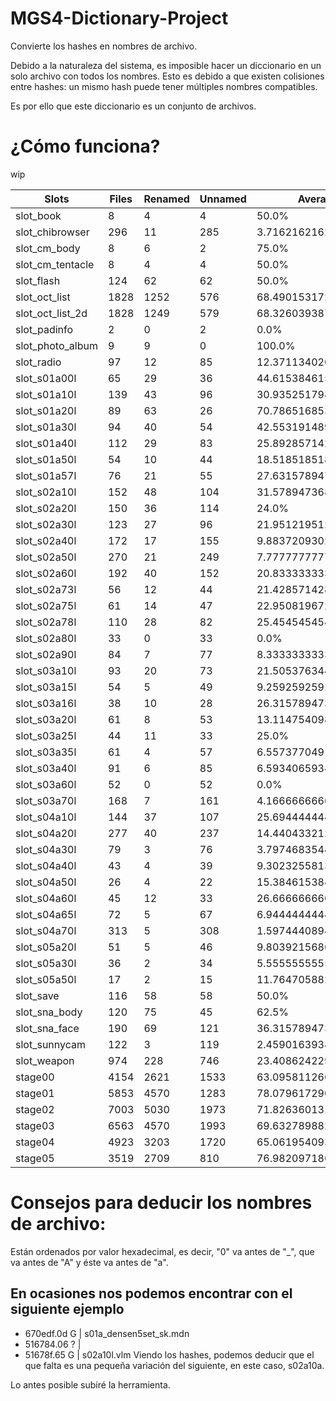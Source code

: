 # MGS4-Dictionary-Project
Convierte los hashes en nombres de archivo.

Debido a la naturaleza del sistema, es imposible hacer un diccionario en un solo archivo con todos los nombres. Esto es debido a que existen colisiones entre hashes: un mismo hash puede tener múltiples nombres compatibles.

Es por ello que este diccionario es un conjunto de archivos.

# ¿Cómo funciona?
wip

|Slots|Files|Renamed|Unnamed|Average|Notes|
|---|---|---|---|---|---|
|slot_book|8|4|4|50.0%||
|slot_chibrowser|296|11|285|3.7162162162162162%||
|slot_cm_body|8|6|2|75.0%||
|slot_cm_tentacle|8|4|4|50.0%||
|slot_flash|124|62|62|50.0%||
|slot_oct_list|1828|1252|576|68.49015317286653%||
|slot_oct_list_2d|1828|1249|579|68.32603938730854%||
|slot_padinfo|2|0|2|0.0%||
|slot_photo_album|9|9|0|100.0%|Done|
|slot_radio|97|12|85|12.371134020618557%||
|slot_s01a00l|65|29|36|44.61538461538461%||
|slot_s01a10l|139|43|96|30.93525179856115%||
|slot_s01a20l|89|63|26|70.78651685393258%||
|slot_s01a30l|94|40|54|42.5531914893617%||
|slot_s01a40l|112|29|83|25.892857142857142%||
|slot_s01a50l|54|10|44|18.51851851851852%||
|slot_s01a57l|76|21|55|27.63157894736842%||
|slot_s02a10l|152|48|104|31.57894736842105%||
|slot_s02a20l|150|36|114|24.0%||
|slot_s02a30l|123|27|96|21.951219512195124%||
|slot_s02a40l|172|17|155|9.883720930232558%||
|slot_s02a50l|270|21|249|7.777777777777778%||
|slot_s02a60l|192|40|152|20.833333333333332%||
|slot_s02a73l|56|12|44|21.428571428571427%||
|slot_s02a75l|61|14|47|22.950819672131146%||
|slot_s02a78l|110|28|82|25.454545454545453%||
|slot_s02a80l|33|0|33|0.0%||
|slot_s02a90l|84|7|77|8.333333333333334%||
|slot_s03a10l|93|20|73|21.50537634408602%||
|slot_s03a15l|54|5|49|9.25925925925926%||
|slot_s03a16l|38|10|28|26.31578947368421%||
|slot_s03a20l|61|8|53|13.114754098360656%||
|slot_s03a25l|44|11|33|25.0%||
|slot_s03a35l|61|4|57|6.557377049180328%||
|slot_s03a40l|91|6|85|6.593406593406593%||
|slot_s03a60l|52|0|52|0.0%||
|slot_s03a70l|168|7|161|4.166666666666667%||
|slot_s04a10l|144|37|107|25.694444444444443%||
|slot_s04a20l|277|40|237|14.440433212996389%||
|slot_s04a30l|79|3|76|3.7974683544303796%||
|slot_s04a40l|43|4|39|9.30232558139535%||
|slot_s04a50l|26|4|22|15.384615384615385%||
|slot_s04a60l|45|12|33|26.666666666666668%||
|slot_s04a65l|72|5|67|6.944444444444445%||
|slot_s04a70l|313|5|308|1.597444089456869%||
|slot_s05a20l|51|5|46|9.803921568627452%||
|slot_s05a30l|36|2|34|5.555555555555555%||
|slot_s05a50l|17|2|15|11.764705882352942%||
|slot_save|116|58|58|50.0%||
|slot_sna_body|120|75|45|62.5%||
|slot_sna_face|190|69|121|36.31578947368421%||
|slot_sunnycam|122|3|119|2.459016393442623%||
|slot_weapon|974|228|746|23.408624229979466%||
|stage00|4154|2621|1533|63.0958112662494%||
|stage01|5853|4570|1283|78.07961729027849%||
|stage02|7003|5030|1973|71.82636013137227%||
|stage03|6563|4570|1993|69.63278988267561%||
|stage04|4923|3203|1720|65.06195409303271%||
|stage05|3519|2709|810|76.98209718670077%||

# Consejos para deducir los nombres de archivo:
Están ordenados por valor hexadecimal, es decir, "0" va antes de "_", que va antes de "A" y éste va antes de "a".
## En ocasiones nos podemos encontrar con el siguiente ejemplo
- 670edf.0d G | s01a_densen5set_sk.mdn
- 516784.06 ? |
- 51678f.65 G | s02a10l.vlm
Viendo los hashes, podemos deducir que el que falta es una pequeña variación del siguiente, en este caso, s02a10a.

Lo antes posible subiré la herramienta.
